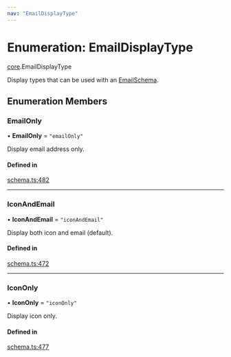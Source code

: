 ```yaml
---
nav: "EmailDisplayType"
---
```

# Enumeration: EmailDisplayType

[core](../modules/core.md).EmailDisplayType

Display types that can be used with an [EmailSchema](../interfaces/core.EmailSchema.md).

## Enumeration Members

### EmailOnly

• **EmailOnly** = ``"emailOnly"``

Display email address only.

#### Defined in

[schema.ts:482](https://github.com/coda/packs-sdk/blob/main/schema.ts#L482)

___

### IconAndEmail

• **IconAndEmail** = ``"iconAndEmail"``

Display both icon and email (default).

#### Defined in

[schema.ts:472](https://github.com/coda/packs-sdk/blob/main/schema.ts#L472)

___

### IconOnly

• **IconOnly** = ``"iconOnly"``

Display icon only.

#### Defined in

[schema.ts:477](https://github.com/coda/packs-sdk/blob/main/schema.ts#L477)
